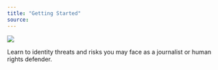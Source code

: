 ```yaml
---
title: "Getting Started"
source:
---
```


![](unit.png)

Learn to identity threats and risks you may face as a journalist or human rights defender.
